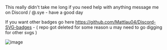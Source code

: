 This really didn't take me long if you need help with anything message me on Discord / @.sye - have a good day 

If you want other badges go here https://github.com/Mattlau04/Discord-SVG-badges - ( repo got deleted for some reason u may need to go digging for other svgs )

![image](https://github.com/Sye0001/Clean-Simple-Bio-Page/assets/119392569/2f91a4c6-b0c4-4004-afb2-2704f72e4d3f)
